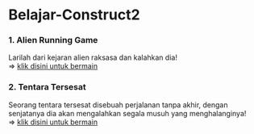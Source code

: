 # Belajar-Construct2
### 1. Alien Running Game
Larilah dari kejaran alien raksasa dan kalahkan dia!
<br/>=> [klik disini untuk bermain](https://rickyricko302.github.io/Belajar-Construct2/Running%20Game/)

### 2. Tentara Tersesat
Seorang tentara tersesat disebuah perjalanan tanpa akhir, dengan senjatanya dia akan mengalahkan segala musuh yang menghalanginya!
<br/>=> [klik disini untuk bermain](https://rickyricko302.github.io/Belajar-Construct2/Tentara%20Tersesat/)
